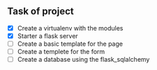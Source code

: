 ## Task of project

- [X] Create a virtualenv with the modules
- [X] Starter a flask server
- [ ] Create a basic template for the page
- [ ] Create a templete for the form
- [ ] Create a database using the flask_sqlalchemy